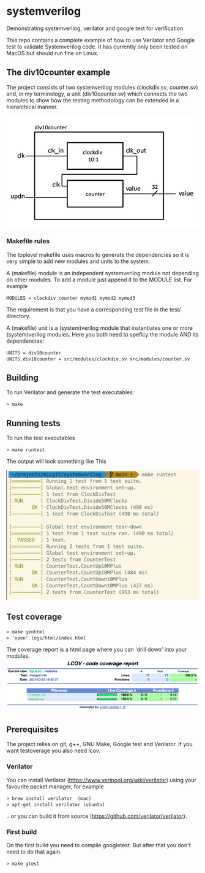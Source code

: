 # systemverilog
Demonstrating systemverilog, verilator and google test for verification

This repo contains a complete example of how to use Verilator and Google
test to validate Systemverilog code. It has currently only been tested
on MacOS but should run fine on Linux.


## The div10counter example
The project consists of two systemverilog modules (clockdiv.sv, counter.sv)
and, in my terminology, a unit (div10counter.sv) which connects the two modules
to show how the testing methodology can be extended in a hierarchical manner.

![Hierarchical system](doc/figure1.png)

### Makefile rules
The toplevel makefile uses macros to generate the dependencies so it is
very simple to add new modules and units to the system.

A (makefile) module is an independent systemverilog module not depending on
other modules. To add a module just append it to the MODULE list. For example

    MODULES = clockdiv counter mymod1 mymod2 mymod3

The requirement is that you have a corresponding test file in the
test/ directory.

A (makefile) unit is a (system)verilog module that instantiates one or more
(system)verilog modules. Here you both need to speficy the module AND its
dependencies:

    UNITS = div10counter
    UNITS.div10counter = src/modules/clockdiv.sv src/modules/counter.sv


## Building


To run Verilator and generate the test executables:

    > make

## Running tests
To run the test executables

    > make runtest

The output will look something like This

![Google test](doc/figure2.png)


## Test coverage

    > make genhtml
    > 'open' logs/html/index.html

The coverage report is a html page where you can 'drill down' into your
modules.
![Coverage](doc/figure3.png)

## Prerequisites
The project relies on git, g++, GNU Make, Google test and Verilator. If you
want testoverage you also need lcov.

### Verilator
You can install Verilator (https://www.veripool.org/wiki/verilator) using your
favourite packet manager, for example

    > brew install verilator  (mac)
    > apt-get install verilator (ubuntu)

 .. or you can build it from source (https://github.com/verilator/verilator).

### First build
On the first build you need to compile googletest. But after that you don't
need to do that again.

    > make gtest
